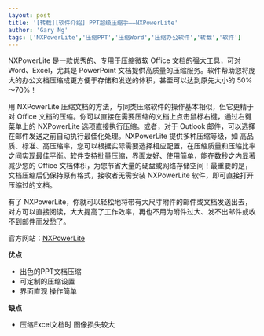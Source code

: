 ```yaml
---
layout: post
title: '[转载][软件介绍] PPT超级压缩手——NXPowerLite'
author: 'Gary Ng'
tags: ['NXPowerLite','压缩PPT','压缩Word','压缩办公软件','转载','软件']
---
```


  


NXPowerLite 是一款优秀的、专用于压缩微软 Office 文档的强大工具，可对 Word、Excel，尤其是 PowerPoint 文档提供高质量的压缩服务。软件帮助您将庞大的办公文档压缩成更方便于存储和发送的体积，甚至可以达到原先大小的 50%～70%！

用 NXPowerLite 压缩文档的方法，与同类压缩软件的操作基本相似，但它更精于对 Office 文档的压缩。你可以直接在需要压缩的文档上点击鼠标右键，通过右键菜单上的 NXPowerLite 选项直接执行压缩。或者，对于 Outlook 邮件，可以选择在邮件发送之前自动执行最佳化处理。NXPowerLite 提供多种压缩等级，如 高品质、标准、高压缩率，您可以根据实际需要选择相应配置，在压缩质量和压缩比率之间实现最佳平衡。软件支持批量压缩，界面友好、使用简单，能在数秒之内显著减少您的 Office 文档体积，为您节省大量的硬盘或网络存储空间！最重要的是，文档压缩后仍保持原有格式，接收者无需安装 NXPowerLite 软件，即可直接打开压缩过的文档。

有了 NXPowerLite，你就可以轻松地将带有大尺寸附件的邮件或文档发送出去，对方可以直接阅读，大大提高了工作效率，再也不用为附件过大、发不出邮件或收不到邮件而发愁了。  
  
官方网站：[NXPowerLite](http://www.neuxpower.com/?ld=n)

**优点**  


  * 出色的PPT文档压缩
  * 可定制的压缩设置
  * 界面直观 操作简单

**缺点**  


  * 压缩Excel文档时 图像损失较大
